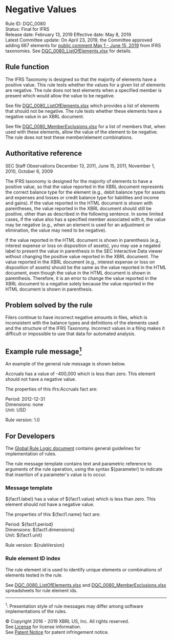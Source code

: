 # Negative Values
Rule ID: DQC_0080  
Status: Final for IFRS  
Release date: February 13, 2019
Effective date: May 8, 2019   
Latest Committee update: On April 23, 2019, the Committee approved adding 667 elements for [public comment May 1 - June 15, 2019](https://xbrl.us/dqc_0080v9-pr) from IFRS taxonomies. See [DQC_0080_ListOfElements.xlsx](DQC_0080_ListOfElements.xlsx?raw=true) for details.

## Rule function 
The IFRS Taxonomy is designed so that the majority of elements have a positive value. This rule tests whether the values for a given list of elements are negative. The rule does not test elements when a specified member is present which would allow the value to be negative.

See file [DQC_0080_ListOfElements.xlsx](DQC_0080_ListOfElements.xlsx?raw=true) which provides a list of elements that should not be negative. The rule tests whether these elements have a negative value in an XBRL document.  

See file [DQC_0080_MemberExclusions.xlsx](DQC_0080_MemberExclusions.xlsx?raw=true) for a list of members that, when used with these elements, allow the value of the element to be negative. The rule does not test these member/element combinations.

## Authoritative reference
SEC Staff Observations December 13, 2011, June 15, 2011, November 1, 2010, October 6, 2009  

The IFRS taxonomy is designed for the majority of elements to have a positive value, so that the value reported in the XBRL document represents the correct balance type for the element (e.g., debit balance type for assets and expenses and losses or credit balance type for liabilities and income and gains). If the value reported in the HTML document is shown with parentheses, the value reported in the XBRL document should still be positive, other than as described in the following sentence. In some limited cases, if the value also has a specified member associated with it, the value may be negative (e.g., when an element is used for an adjustment or elimination, the value may need to be negative).

If the value reported in the HTML document is shown in parenthesis (e.g., interest expense or loss on disposition of assets), you may use a negated label to present the value in parenthesis in the SEC Interactive Data viewer without changing the positive value reported in the XBRL document. The value reported in the XBRL document (e.g., interest expense or loss on disposition of assets) should be the same as the value reported in the HTML document, even though the value in the HTML document is shown in parenthesis. Therefore, it is an error to change the value reported in the XBRL document to a negative solely because the value reported in the HTML document is shown in parenthesis.

## Problem solved by the rule
Filers continue to have incorrect negative amounts in files, which is inconsistent with the balance types and definitions of the elements used and the structure of the IFRS Taxonomy. Incorrect values in a filing makes it difficult or impossible to use that data for automated analysis.

## Example rule message<a href="#1"><sup>1</sup></a>
An example of the general rule message is shown below. 

Accruals has a value of -400,000 which is less than zero. This element should not have a negative value.

The properties of this ifrs:Accruals fact are:

Period: 2012-12-31  
Dimensions: none  
Unit: USD

Rule version: 1.0

## For Developers
The [Global Rule Logic document](https://github.com/DataQualityCommittee/dqc_us_rules/blob/master/docs/GlobalRuleLogic.md) contains general guidelines for implementation of rules.

The rule message template contains text and parametric reference to arguments of the rule operation, using the syntax ${parameter} to indicate that insertion of a parameter's value is to occur.

### Message template
${fact1.label} has a value of ${fact1.value} which is less than zero. This element should not have a negative value. 

The properties of this ${fact1.name} fact are:

Period: ${fact1.period}  
Dimensions: ${fact1.dimensions}  
Unit: ${fact1.unit}

Rule version: ${ruleVersion}

### Rule element ID index
The rule element id is used to identify unique elements or combinations of elements tested in the rule.

See [DQC_0080_ListOfElements.xlsx](DQC_0080_ListOfElements.xlsx?raw=true) and [DQC_0080_MemberExclusions.xlsx](DQC_0080_MemberExclusions.xlsx?raw=true) spreadsheets for rule element ids.

------
<a name="1"></a><sup>1</sup>: Presentation style of rule messages may differ among software implementations of the rules.

© Copyright 2016 - 2019 XBRL US, Inc. All rights reserved.   
See [License](https://xbrl.us/dqc-license) for license information.  
See [Patent Notice](https://xbrl.us/dqc-patent) for patent infringement notice.
